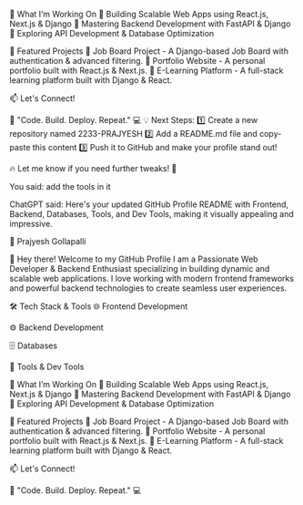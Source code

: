 🚀 What I’m Working On
🔹 Building Scalable Web Apps using React.js, Next.js & Django
🔹 Mastering Backend Development with FastAPI & Django
🔹 Exploring API Development & Database Optimization

📌 Featured Projects
📌 Job Board Project - A Django-based Job Board with authentication & advanced filtering.
📌 Portfolio Website - A personal portfolio built with React.js & Next.js.
📌 E-Learning Platform - A full-stack learning platform built with Django & React.

📫 Let's Connect!


🚀 "Code. Build. Deploy. Repeat." 💻
💡 Next Steps:
1️⃣ Create a new repository named 2233-PRAJYESH
2️⃣ Add a README.md file and copy-paste this content
3️⃣ Push it to GitHub and make your profile stand out!

🔥 Let me know if you need further tweaks! 🚀







You said:
add the tools in it 


ChatGPT said:
Here's your updated GitHub Profile README with Frontend, Backend, Databases, Tools, and Dev Tools, making it visually appealing and impressive.

🚀 Prajyesh Gollapalli

👋 Hey there! Welcome to my GitHub Profile
I am a Passionate Web Developer & Backend Enthusiast specializing in building dynamic and scalable web applications. I love working with modern frontend frameworks and powerful backend technologies to create seamless user experiences.

🛠️ Tech Stack & Tools
🌐 Frontend Development

⚙️ Backend Development

🗄️ Databases

🔧 Tools & Dev Tools

🚀 What I’m Working On
🔹 Building Scalable Web Apps using React.js, Next.js & Django
🔹 Mastering Backend Development with FastAPI & Django
🔹 Exploring API Development & Database Optimization

📌 Featured Projects
📌 Job Board Project - A Django-based Job Board with authentication & advanced filtering.
📌 Portfolio Website - A personal portfolio built with React.js & Next.js.
📌 E-Learning Platform - A full-stack learning platform built with Django & React.

📫 Let's Connect!


🚀 "Code. Build. Deploy. Repeat." 💻
